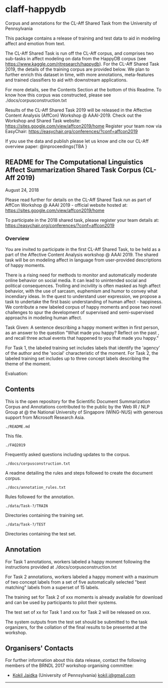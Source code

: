 # claff-happydb
Corpus and annotations for the CL-Aff Shared Task from the University of Pennsylvania

This package contains a release of training and test data to aid in modeling affect and emotion from text. 

The CL-Aff Shared Task is run off the CL-Aff corpus, and comprises two sub-tasks in affect modeling on data from the HappyDB corpus (see https://www.kaggle.com/ritresearch/happydb). For the CL-Aff Shared Task 2019, the details of the training corpus are provided below. We plan to further enrich this dataset in time, with more annotations, meta-features and trained classifiers to aid with downstream applications.

For more details, see the Contents Section at the bottom of this Readme. To know how this corpus was constructed, please see ./docs/corpusconstruction.txt

Results of the CL-Aff Shared Task 2019 will be released in the Affective Content Analysis (AffCon) Workshop @ AAAI-2019. 
Check out the Workshop and Shared Task website:  <a href="https://sites.google.com/view/affcon2019/home">https://sites.google.com/view/affcon2019/home</a>
Register your team now via EasyChair: <a href="https://easychair.org/conferences/?conf=affcon2019">https://easychair.org/conferences/?conf=affcon2019</a>

If you use the data and publish please let us know and cite our CL-Aff overview paper:
@inproceedings{TBA
}

## README for The Computational Linguistics Affect Summarization Shared Task Corpus (CL-Aff 2019)

August 24, 2018

Please read further for details on the CL-Aff Shared Task run as part of AffCon Workshop @ AAAI 2019 - official website hosted at: <a href="https://sites.google.com/view/affcon2019/home">https://sites.google.com/view/affcon2019/home</a> <br>

To participate in the 2018 shared task, please register your team details at: <a href="https://easychair.org/conferences/?conf=affcon2019">https://easychair.org/conferences/?conf=affcon2019</a> <br>

### Overview

You are invited to participate in the first CL-Aff Shared Task, to be held as a part of the Affective Content Analysis workshop @ AAAI 2019. The shared task will be on modeling affect in language from user-provided descriptions of happy moments. 

There is a rising need for methods to monitor and automatically moderate online behavior on social media. It can lead to unintended social and political consequences. Trolling and incivility is often masked as high affect behavior, with the use of sarcasm, euphemism and humor to convey what incendiary ideas. In the quest to understand user expression, we propose a task to undertake the first basic understanding of human affect - happiness. We contribute a new labeled corpus of happy moments and pose two novel challenges to spur the development of supervised and semi-supervised approachs in modeling human affect.

Task
Given: A sentence describing a happy moment written in first person, as an answer to the question "What made you happy? Reflect on the past <time period>, and recall three actual events that happened to you that made you happy." 

For Task 1, the labeled training set includes labels that identify the 'agency' of the author and the 'social' characteristic of the moment. 
For Task 2, the labeled training set includes up to three concept labels describing the theme of the moment.

Evaluation: <TBA>

## Contents

This is the open repository for the Scientific Document Summarization Corpus and Annotations contributed to the public by the Web IR / NLP Group at @ the National University of Singapore (WING-NUS) 
with generous support from Microsoft Research Asia.

    ./README.md
 
This file.

    ./FAQ2019
	
Frequently asked questions including updates to the corpus.

    ./docs/corpusconstruction.txt
 
A readme detailing the rules and steps followed to create the document
corpus.
  

    ./docs/annotation_rules.txt
  
Rules followed for the annotation.


    ./data/Task-?/TRAIN
  
Directories containing the training set.

    ./data/Task-?/TEST

Directories containing the test set.

## Annotation

For Task 1 annotations, workers labeled a happy moment following the instructions provided at ./docs/corpusconstruction.txt

For Task 2 annotations, workers labeled a happy moment with a maximum of two concept labels from a set of five automatically selected "best matching" labels from a superset of 15 labels.

The training set for Task 2 of xxx moments is already available for download and can be used by participants to pilot their systems. 

The test set of xx for Task 1 and xxx for Task 2 will be released on xxx. 

The system outputs from the test set should be submitted to the task organizers, for the collation of the final results to be presented at the workshop.


## Organisers' Contacts

For further information about this data release, contact the following members of the BRNDL 2017 workshop organising committee:

* <a href="https://kokiljaidka.wordpress.com/">Kokil Jaidka</a> (University of Pennsylvania) kokil.j@gmail.com

--------------------------------------------------------------------------
